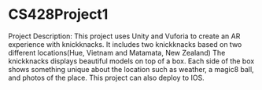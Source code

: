 # CS428Project1
Project Description:
This project uses Unity and Vuforia to create an AR experience with knickknacks. 
It includes two knickknacks based on two different locations(Hue, Vietnam and Matamata, New Zealand) 
The knickknacks displays beautiful models on top of a box. Each side of the box shows something unique about the location 
such as weather, a magic8 ball, and photos of the place. 
This project can also deploy to IOS.
